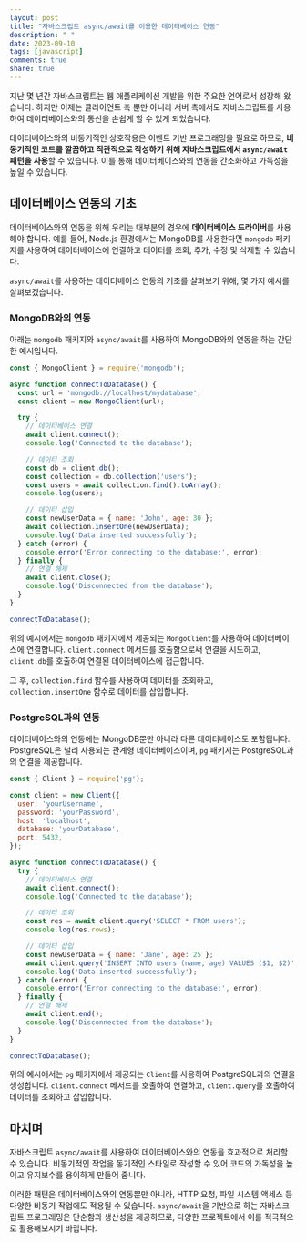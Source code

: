 ```yaml
---
layout: post
title: "자바스크립트 async/await를 이용한 데이터베이스 연동"
description: " "
date: 2023-09-10
tags: [javascript]
comments: true
share: true
---
```


지난 몇 년간 자바스크립트는 웹 애플리케이션 개발을 위한 주요한 언어로서 성장해 왔습니다. 하지만 이제는 클라이언트 측 뿐만 아니라 서버 측에서도 자바스크립트를 사용하여 데이터베이스와의 통신을 손쉽게 할 수 있게 되었습니다. 

데이터베이스와의 비동기적인 상호작용은 이벤트 기반 프로그래밍을 필요로 하므로, **비동기적인 코드를 깔끔하고 직관적으로 작성하기 위해 자바스크립트에서 `async/await` 패턴을 사용**할 수 있습니다. 이를 통해 데이터베이스와의 연동을 간소화하고 가독성을 높일 수 있습니다.

## 데이터베이스 연동의 기초

데이터베이스와의 연동을 위해 우리는 대부분의 경우에 **데이터베이스 드라이버**를 사용해야 합니다. 예를 들어, Node.js 환경에서는 MongoDB를 사용한다면 `mongodb` 패키지를 사용하여 데이터베이스에 연결하고 데이터를 조회, 추가, 수정 및 삭제할 수 있습니다.

`async/await`를 사용하는 데이터베이스 연동의 기초를 살펴보기 위해, 몇 가지 예시를 살펴보겠습니다.

### MongoDB와의 연동

아래는 `mongodb` 패키지와 `async/await`를 사용하여 MongoDB와의 연동을 하는 간단한 예시입니다.

```javascript
const { MongoClient } = require('mongodb');

async function connectToDatabase() {
  const url = 'mongodb://localhost/mydatabase';
  const client = new MongoClient(url);

  try {
    // 데이터베이스 연결
    await client.connect();
    console.log('Connected to the database');

    // 데이터 조회
    const db = client.db();
    const collection = db.collection('users');
    const users = await collection.find().toArray();
    console.log(users);

    // 데이터 삽입
    const newUserData = { name: 'John', age: 30 };
    await collection.insertOne(newUserData);
    console.log('Data inserted successfully');
  } catch (error) {
    console.error('Error connecting to the database:', error);
  } finally {
    // 연결 해제
    await client.close();
    console.log('Disconnected from the database');
  }
}

connectToDatabase();
```

위의 예시에서는 `mongodb` 패키지에서 제공되는 `MongoClient`를 사용하여 데이터베이스에 연결합니다. `client.connect` 메서드를 호출함으로써 연결을 시도하고, `client.db`를 호출하여 연결된 데이터베이스에 접근합니다. 

그 후, `collection.find` 함수를 사용하여 데이터를 조회하고, `collection.insertOne` 함수로 데이터를 삽입합니다.

### PostgreSQL과의 연동

데이터베이스와의 연동에는 MongoDB뿐만 아니라 다른 데이터베이스도 포함됩니다. PostgreSQL은 널리 사용되는 관계형 데이터베이스이며, `pg` 패키지는 PostgreSQL과의 연결을 제공합니다.

```javascript
const { Client } = require('pg');

const client = new Client({
  user: 'yourUsername',
  password: 'yourPassword',
  host: 'localhost',
  database: 'yourDatabase',
  port: 5432,
});

async function connectToDatabase() {
  try {
    // 데이터베이스 연결
    await client.connect();
    console.log('Connected to the database');

    // 데이터 조회
    const res = await client.query('SELECT * FROM users');
    console.log(res.rows);

    // 데이터 삽입
    const newUserData = { name: 'Jane', age: 25 };
    await client.query('INSERT INTO users (name, age) VALUES ($1, $2)', [newUserData.name, newUserData.age]);
    console.log('Data inserted successfully');
  } catch (error) {
    console.error('Error connecting to the database:', error);
  } finally {
    // 연결 해제
    await client.end();
    console.log('Disconnected from the database');
  }
}

connectToDatabase();
```

위의 예시에서는 `pg` 패키지에서 제공되는 `Client`를 사용하여 PostgreSQL과의 연결을 생성합니다. `client.connect` 메서드를 호출하여 연결하고, `client.query`를 호출하여 데이터를 조회하고 삽입합니다.

## 마치며

자바스크립트 `async/await`를 사용하여 데이터베이스와의 연동을 효과적으로 처리할 수 있습니다. 비동기적인 작업을 동기적인 스타일로 작성할 수 있어 코드의 가독성을 높이고 유지보수를 용이하게 만들어 줍니다. 

이러한 패턴은 데이터베이스와의 연동뿐만 아니라, HTTP 요청, 파일 시스템 액세스 등 다양한 비동기 작업에도 적용될 수 있습니다. `async/await`을 기반으로 하는 자바스크립트 프로그래밍은 단순함과 생산성을 제공하므로, 다양한 프로젝트에서 이를 적극적으로 활용해보시기 바랍니다.